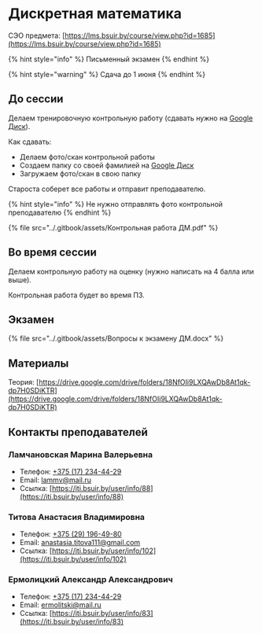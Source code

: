 # Дискретная математика

СЭО предмета: [https://lms.bsuir.by/course/view.php?id=1685](https://lms.bsuir.by/course/view.php?id=1685)

{% hint style="info" %}
Письменный экзамен
{% endhint %}

{% hint style="warning" %}
Сдача до 1 июня
{% endhint %}

## До сессии

Делаем тренировочную контрольную работу (сдавать нужно на [Google Диск](https://drive.google.com/drive/folders/1G0mku9AGxL8Kfhhzm0qH0UoBB2jkXHpv)).

Как сдавать:

* Делаем фото/скан контрольной работы
* Создаем папку со своей фамилией на [Google Диск](https://drive.google.com/drive/folders/1G0mku9AGxL8Kfhhzm0qH0UoBB2jkXHpv)
* Загружаем фото/скан в свою папку

Староста соберет все работы и отправит преподавателю.

{% hint style="info" %}
Не нужно отправлять фото контрольной преподавателю
{% endhint %}

{% file src="../.gitbook/assets/Контрольная работа ДМ.pdf" %}

## Во время сессии

Делаем контрольную работу на оценку (нужно написать на 4 балла или выше).&#x20;

Контрольная работа будет во время ПЗ.

## Экзамен

{% file src="../.gitbook/assets/Вопросы к экзамену ДМ.docx" %}

## Материалы

Теория: [https://drive.google.com/drive/folders/18NfOIi9LXQAwDb8At1qk-dp7H0SDiKTR](https://drive.google.com/drive/folders/18NfOIi9LXQAwDb8At1qk-dp7H0SDiKTR)

## Контакты преподавателей

### Ламчановская Марина Валерьевна

* Телефон: [+375 (17) 234-44-29](tel:375172344429)
* Email: [lammv@mail.ru](mailto:lammv@mail.ru)
* Ссылка: [https://iti.bsuir.by/user/info/88](https://iti.bsuir.by/user/info/88)

### Титова Анастасия Владимировна

* Телефон: [+375 (29) 196-49-80](tel:375291964980)
* Email: [anastasia.titova111@gmail.com](mailto:anastasia.titova111@gmail.com)
* Ссылка: [https://iti.bsuir.by/user/info/102](https://iti.bsuir.by/user/info/102)

### Ермолицкий Александр Александрович

* Телефон: [+375 (17) 234-44-29](tel:375172344429)
* Email: [ermolitski@mail.ru](mailto:ermolitski@mail.ru)
* Ссылка: [https://iti.bsuir.by/user/info/83](https://iti.bsuir.by/user/info/83)
